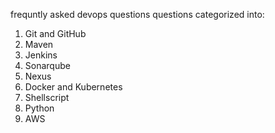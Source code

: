 frequntly asked devops questions
questions categorized into:
1. Git and GitHub
2. Maven
3. Jenkins
4. Sonarqube
5. Nexus
6. Docker and Kubernetes
7. Shellscript
8. Python
9. AWS

